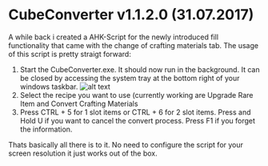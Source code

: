 # CubeConverter v1.1.2.0 (31.07.2017)
A while back i created a AHK-Script for the newly introduced fill functionality that came with the change of crafting materials tab.
The usage of this script is pretty straigt forward:

1. Start the CubeConverter.exe. It should now run in the background. It can be closed by accessing the system tray at the bottom right of your windows taskbar.
![alt text](https://i.imgur.com/StDYUzd.jpg)
2. Select the recipe you want to use (currently working are Upgrade Rare Item and Convert Crafting Materials 
3. Press CTRL + 5 for 1 slot items or CTRL + 6 for 2 slot items. Press and Hold U if you want to cancel the convert process. Press F1 if you forget the information.

Thats basically all there is to it. No need to configure the script for your screen resolution it just works out of the box.
